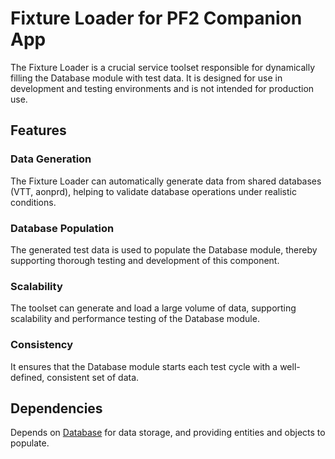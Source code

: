# Fixture Loader for PF2 Companion App

The Fixture Loader is a crucial service toolset responsible for dynamically filling the Database module with test data.
It is designed for use in development and testing environments and is not intended for production use.

## Features

### Data Generation

The Fixture Loader can automatically generate data from shared databases (VTT, aonprd), helping to validate database
operations under realistic conditions.

### Database Population

The generated test data is used to populate the Database module, thereby supporting thorough testing and development of
this component.

### Scalability

The toolset can generate and load a large volume of data, supporting scalability and performance testing of the Database
module.

### Consistency

It ensures that the Database module starts each test cycle with a well-defined, consistent set of data.

## Dependencies

Depends on [Database](../dbfinder/readme.md) for data storage, and providing entities and objects to populate.
